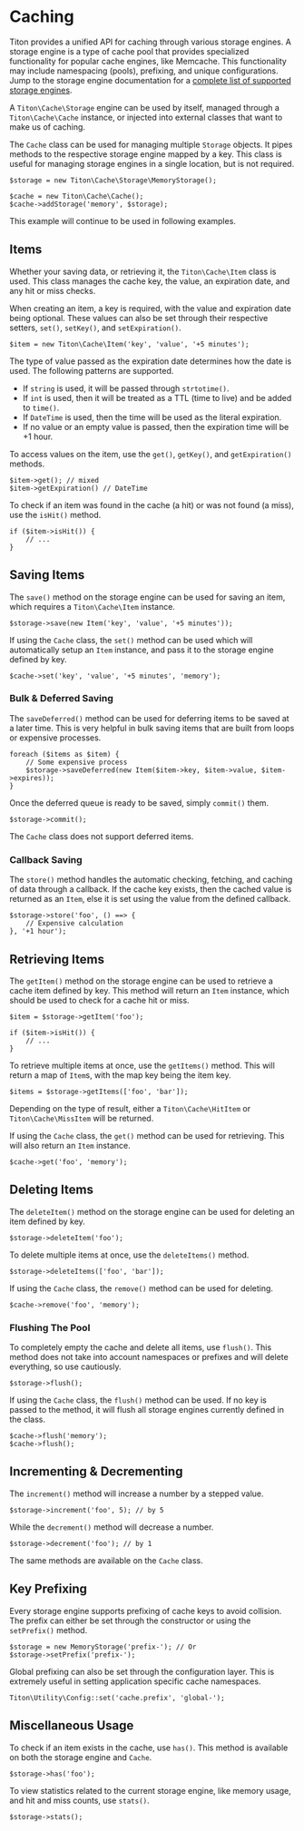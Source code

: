 # Caching #

Titon provides a unified API for caching through various storage engines.
A storage engine is a type of cache pool that provides specialized functionality for popular cache engines, like Memcache. 
This functionality may include namespacing (pools), prefixing, and unique configurations.
Jump to the storage engine documentation for a [complete list of supported storage engines](storages.md).

A `Titon\Cache\Storage` engine can be used by itself, managed through a `Titon\Cache\Cache` instance, 
or injected into external classes that want to make us of caching. 

The `Cache` class can be used for managing multiple `Storage` objects. It pipes methods to the respective storage engine mapped by a key.
This class is useful for managing storage engines in a single location, but is not required.

```hack
$storage = new Titon\Cache\Storage\MemoryStorage();

$cache = new Titon\Cache\Cache();
$cache->addStorage('memory', $storage);
```

This example will continue to be used in following examples.

## Items ##

Whether your saving data, or retrieving it, the `Titon\Cache\Item` class is used. This class manages the cache key, 
the value, an expiration date, and any hit or miss checks.

When creating an item, a key is required, with the value and expiration date being optional. 
These values can also be set through their respective setters, `set()`, `setKey()`, and `setExpiration()`.

```hack
$item = new Titon\Cache\Item('key', 'value', '+5 minutes');
```

The type of value passed as the expiration date determines how the date is used. 
The following patterns are supported.

* If `string` is used, it will be passed through `strtotime()`. 
* If `int` is used, then it will be treated as a TTL (time to live) and be added to `time()`.
* If `DateTime` is used, then the time will be used as the literal expiration.
* If no value or an empty value is passed, then the expiration time will be +1 hour.

To access values on the item, use the `get()`, `getKey()`, and `getExpiration()` methods.

```hack
$item->get(); // mixed
$item->getExpiration() // DateTime
```

To check if an item was found in the cache (a hit) or was not found (a miss), use the `isHit()` method.

```hack
if ($item->isHit()) {
    // ...
}
```

## Saving Items ##

The `save()` method on the storage engine can be used for saving an item, which requires a `Titon\Cache\Item` instance.

```hack
$storage->save(new Item('key', 'value', '+5 minutes'));
```

If using the `Cache` class, the `set()` method can be used which will automatically setup an `Item` instance, 
and pass it to the storage engine defined by key.

```hack
$cache->set('key', 'value', '+5 minutes', 'memory');
```

### Bulk & Deferred Saving ###

The `saveDeferred()` method can be used for deferring items to be saved at a later time. 
This is very helpful in bulk saving items that are built from loops or expensive processes.

```hack
foreach ($items as $item) {
    // Some expensive process
    $storage->saveDeferred(new Item($item->key, $item->value, $item->expires));
}
```

Once the deferred queue is ready to be saved, simply `commit()` them.

```hack
$storage->commit();
```

The `Cache` class does not support deferred items.

### Callback Saving ###

The `store()` method handles the automatic checking, fetching, and caching of data through a callback. 
If the cache key exists, then the cached value is returned as an `Item`, 
else it is set using the value from the defined callback.

```hack
$storage->store('foo', () ==> {
    // Expensive calculation
}, '+1 hour');
```

## Retrieving Items ##

The `getItem()` method on the storage engine can be used to retrieve a cache item defined by key. 
This method will return an `Item` instance, which should be used to check for a cache hit or miss.

```hack
$item = $storage->getItem('foo');

if ($item->isHit()) {
    // ...
}
```

To retrieve multiple items at once, use the `getItems()` method. This will return a map of `Item`s, with the map key being the item key.

```hack
$items = $storage->getItems(['foo', 'bar']);
```

<div class="notice is-info">
    Depending on the type of result, either a <code>Titon\Cache\HitItem</code> or <code>Titon\Cache\MissItem</code> will be returned.
</div>

If using the `Cache` class, the `get()` method can be used for retrieving. This will also return an `Item` instance.

```hack
$cache->get('foo', 'memory');
```

## Deleting Items ##

The `deleteItem()` method on the storage engine can be used for deleting an item defined by key.

```hack
$storage->deleteItem('foo');
```

To delete multiple items at once, use the `deleteItems()` method.

```hack
$storage->deleteItems(['foo', 'bar']);
```

If using the `Cache` class, the `remove()` method can be used for deleting.

```hack
$cache->remove('foo', 'memory');
```

### Flushing The Pool ###

To completely empty the cache and delete all items, use `flush()`. 
This method does not take into account namespaces or prefixes and will delete everything, so use cautiously.

```hack
$storage->flush();
```

If using the `Cache` class, the `flush()` method can be used. If no key is passed to the method, 
it will flush all storage engines currently defined in the class.

```hack
$cache->flush('memory');
$cache->flush();
```

## Incrementing & Decrementing ##

The `increment()` method will increase a number by a stepped value.

```hack
$storage->increment('foo', 5); // by 5
```

While the `decrement()` method will decrease a number.

```hack
$storage->decrement('foo'); // by 1
```

The same methods are available on the `Cache` class.

## Key Prefixing ##

Every storage engine supports prefixing of cache keys to avoid collision. The prefix can either be set through the constructor or using the `setPrefix()` method.

```hack
$storage = new MemoryStorage('prefix-'); // Or
$storage->setPrefix('prefix-');
```

Global prefixing can also be set through the configuration layer. This is extremely useful in setting application specific cache namespaces.

```hack
Titon\Utility\Config::set('cache.prefix', 'global-');
```

## Miscellaneous Usage ##

To check if an item exists in the cache, use `has()`. This method is available on both the storage engine and `Cache`.

```hack
$storage->has('foo');
```

To view statistics related to the current storage engine, like memory usage, and hit and miss counts, use `stats()`.

```hack
$storage->stats();
```
